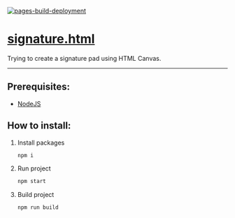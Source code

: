 [![pages-build-deployment](https://github.com/dudushy/signature.html/actions/workflows/pages/pages-build-deployment/badge.svg?branch=gh-pages)](https://github.com/dudushy/signature.html/actions/workflows/pages/pages-build-deployment)

# [signature.html](https://dudushy.github.io/signature.html/)
Trying to create a signature pad using HTML Canvas.

---
## Prerequisites:
- [NodeJS](https://nodejs.org/)

## How to install:
1. Install packages
    ```bash
    npm i
    ```
2. Run project
    ```bash
    npm start
    ```
3. Build project
    ```bash
    npm run build
    ```
